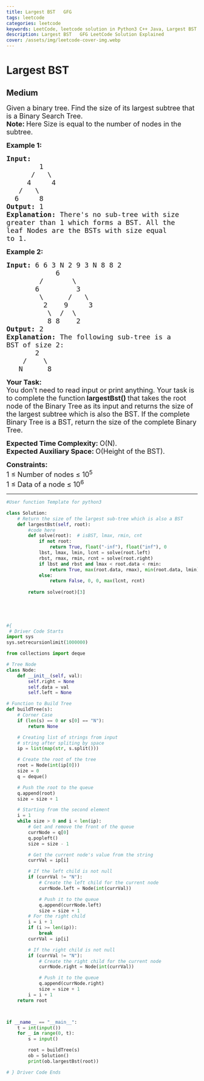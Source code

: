 ```yaml
---
title: Largest BST   GFG
tags: leetcode
categories: leetcode
keywords: LeetCode, leetcode solution in Python3 C++ Java, Largest BST - GFG solution
description: Largest BST   GFG LeetCode Solution Explained
cover: /assets/img/leetcode-cover-img.webp
---
```



# Largest BST
## Medium
<div class="problems_problem_content__Xm_eO"><p><span style="font-size:18px">Given a binary tree. Find the size of its largest subtree that is a Binary Search Tree.<br>
<strong>Note: </strong>Here Size is equal to the number of nodes in the subtree.</span></p>

<p><span style="font-size:18px"><strong>Example 1:</strong></span></p>

<pre><span style="font-size:18px"><strong>Input:</strong>
&nbsp;       1
&nbsp;     /   \
&nbsp;    4     4
&nbsp;  /   \
&nbsp; 6     8<strong>
Output: </strong>1<strong>
Explanation: </strong>There's no sub-tree with size
greater than 1 which forms a BST. All the
leaf Nodes are the BSTs with size equal
to 1.</span>
</pre>

<p><span style="font-size:18px"><strong>Example 2:</strong></span></p>

<pre><span style="font-size:18px"><strong>Input: </strong>6 6 3 N 2 9 3 N 8 8 2
&nbsp;           6
&nbsp;       /       \
&nbsp;      6         3
&nbsp;       \      /   \
&nbsp;        2    9     3
&nbsp;         \  /  \
&nbsp;         8 8    2 <strong>
Output: </strong>2<strong>
Explanation: </strong>The following sub-tree is a
BST of size 2:&nbsp;
&nbsp; &nbsp; &nbsp;  2
&nbsp; &nbsp; /&nbsp; &nbsp; \&nbsp;
&nbsp;  N&nbsp; &nbsp; &nbsp; 8</span></pre>

<p><span style="font-size:18px"><strong>Your Task:</strong><br>
You don't need to read input or print anything. Your task is to complete the function</span><span style="font-size:18px"><strong> largestBst()&nbsp;</strong>that takes the root node of the Binary Tree<strong>&nbsp;</strong>as its input&nbsp;and returns the size&nbsp;of the largest subtree which is also the BST. If the complete Binary Tree is a BST, return the size of the complete Binary Tree.&nbsp;</span></p>

<p><span style="font-size:18px"><strong>Expected Time Complexity:&nbsp;</strong>O(N).<br>
<strong>Expected Auxiliary Space:&nbsp;</strong>O(Height of the BST).</span></p>

<p><span style="font-size:18px"><strong>Constraints:</strong><br>
1 ≤ Number of nodes ≤ 10<sup>5</sup><br>
1 ≤ Data of a node ≤ 10<sup>6</sup></span></p>
</div>

---




```python
#User function Template for python3

class Solution:
    # Return the size of the largest sub-tree which is also a BST
    def largestBst(self, root):
        #code here
        def solve(root):  # isBST, lmax, rmin, cnt 
            if not root: 
                return True, float("-inf"), float("inf"), 0
            lbst, lmax, lmin, lcnt = solve(root.left)
            rbst, rmax, rmin, rcnt = solve(root.right)
            if lbst and rbst and lmax < root.data < rmin:
                return True, max(root.data, rmax), min(root.data, lmin), 1 + lcnt + rcnt
            else:
                return False, 0, 0, max(lcnt, rcnt)
        
        return solve(root)[3]
        
        
        


#{ 
 # Driver Code Starts
import sys
sys.setrecursionlimit(1000000)

from collections import deque

# Tree Node
class Node:
    def __init__(self, val):
        self.right = None
        self.data = val
        self.left = None

# Function to Build Tree
def buildTree(s):
    # Corner Case
    if (len(s) == 0 or s[0] == "N"):
        return None

    # Creating list of strings from input
    # string after spliting by space
    ip = list(map(str, s.split()))

    # Create the root of the tree
    root = Node(int(ip[0]))
    size = 0
    q = deque()

    # Push the root to the queue
    q.append(root)
    size = size + 1

    # Starting from the second element
    i = 1
    while size > 0 and i < len(ip):
        # Get and remove the front of the queue
        currNode = q[0]
        q.popleft()
        size = size - 1

        # Get the current node's value from the string
        currVal = ip[i]

        # If the left child is not null
        if (currVal != "N"):
            # Create the left child for the current node
            currNode.left = Node(int(currVal))

            # Push it to the queue
            q.append(currNode.left)
            size = size + 1
        # For the right child
        i = i + 1
        if (i >= len(ip)):
            break
        currVal = ip[i]

        # If the right child is not null
        if (currVal != "N"):
            # Create the right child for the current node
            currNode.right = Node(int(currVal))

            # Push it to the queue
            q.append(currNode.right)
            size = size + 1
        i = i + 1
    return root



if __name__ == "__main__":
    t = int(input())
    for _ in range(0, t):
        s = input()

        root = buildTree(s)
        ob = Solution()
        print(ob.largestBst(root))

# } Driver Code Ends
```
